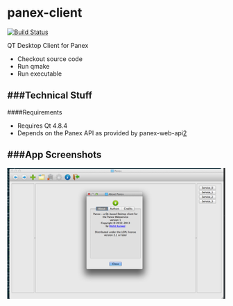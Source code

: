 panex-client
============
[![Build Status](https://travis-ci.org/creativepsyco/panex-client.png?branch=master)](https://travis-ci.org/creativepsyco/panex-client)

QT Desktop Client for Panex

* Checkout source code
* Run qmake
* Run executable

###Technical Stuff
-----------------
####Requirements
  * Requires Qt 4.8.4
  * Depends on the Panex API as provided by panex-web-api[2]


###App Screenshots
------------------
![Screenshot](doc/images/screenShot1.png "Screenshot")

[2]: http://github.com/creativepsyco/panex-web-api
